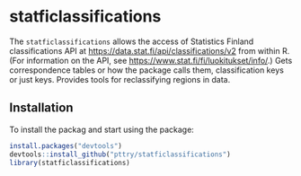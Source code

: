 
<!-- README.md is generated from README.Rmd. Please edit that file -->

# statficlassifications

<!-- badges: start -->

<!-- badges: end -->

The `statficlassifications` allows the access of Statistics Finland
classifications API at <https://data.stat.fi/api/classifications/v2>
from within R. (For information on the API, see
<https://www.stat.fi/fi/luokitukset/info/>.) Gets correspondence tables
or how the package calls them, classification keys or just keys.
Provides tools for reclassifying regions in data.

## Installation

To install the packag and start using the package:

``` r
install.packages("devtools")
devtools::install_github("pttry/statficlassifications")
library(statficlassifications)
```

<!-- ```{r child = "vignettes/vignette_api_access.Rmd"} -->

<!-- ``` -->

<!-- ```{r child = "vignettes/vignette_region_classifications.Rmd"} -->

<!-- ``` -->
